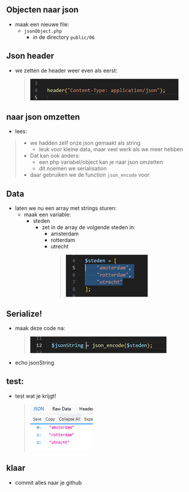 
## Objecten naar json

- maak een nieuwe file:
    - `jsonObject.php`
        - in de directory `public/06`


## Json header

- we zetten de header weer even als eerst:
    > ![](img/header.PNG)



## naar json omzetten

- lees:
> - we hadden zelf onze json gemaakt als string
>   - leuk voor kleine data, maar veel werk als we meer hebben
> - Dat kan ook anders:
>   - een php variabel/object kan je naar json omzetten
>   - dit noemen we serialisation
> - daar gebruiken we de function `json_encode` voor

## Data
- laten we nu een array met strings sturen:
    - maak een variable:
        - steden
            - zet in de array de volgende steden in:
                - amsterdam
                - rotterdam
                - utrecht
                    > ![](img/stedenarray.PNG)
                
## Serialize!

- maak deze code na:
    > ![](img/serial.PNG)

- echo jsonString

## test:

- test wat je krijgt!
    > ![](img/jsonarray.PNG)

## klaar
- commit alles naar je github
